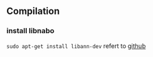 ## Compilation
### install libnabo
`sudo apt-get install libann-dev`
refert to [github](https://github.com/ethz-asl/libnabo#quick-compilation-and-installation-under-unix)

